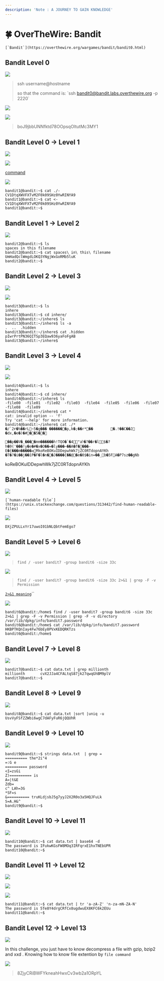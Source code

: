 ```yaml
---
description: 'Note : A JOURNEY TO GAIN KNOWLEDGE'
---
```


# 🍀 OverTheWire: Bandit

``[`Bandit`](https://overthewire.org/wargames/bandit/bandit0.html)``

## Bandit Level 0

![](<../.gitbook/assets/image (20).png>)

> ssh username@hostname
>
> so that the command is: \`ssh bandit0@bandit.labs.overthewire.org -p 2220\`

![](<../.gitbook/assets/image (28).png>)

![](<../.gitbook/assets/image (37).png>)

> boJ9jbbUNNfktd78OOpsqOltutMc3MY1

## Bandit Level 0 → Level 1

![](<../.gitbook/assets/image (42).png>)

![](<../.gitbook/assets/image (36).png>)

[command](https://unix.stackexchange.com/questions/189251/how-to-read-dash-files)

![](<../.gitbook/assets/image (34).png>)

```
bandit1@bandit:~$ cat ./-
CV1DtqXWVFXTvM2F0k09SHz0YwRINYA9
bandit1@bandit:~$ cat <-
CV1DtqXWVFXTvM2F0k09SHz0YwRINYA9
bandit1@bandit:~$
```

## Bandit Level 1 → Level 2

![](<../.gitbook/assets/image (14) (1).png>)

```
bandit2@bandit:~$ ls
spaces in this filename
bandit2@bandit:~$ cat spaces\ in\ this\ filename
UmHadQclWmgdLOKQ3YNgjWxGoRMb5luK
bandit2@bandit:~$
```

## Bandit Level 2 → Level 3

![](<../.gitbook/assets/image (39) (1) (1).png>)

![](<../.gitbook/assets/image (9) (2).png>)

```
bandit3@bandit:~$ ls
inhere
bandit3@bandit:~$ cd inhere/
bandit3@bandit:~/inhere$ ls
bandit3@bandit:~/inhere$ ls -a
.  ..  .hidden
bandit3@bandit:~/inhere$ cat .hidden
pIwrPrtPN36QITSp3EQaw936yaFoFgAB
bandit3@bandit:~/inhere$
```

## Bandit Level 3 → Level 4

![](<../.gitbook/assets/image (10).png>)

![](<../.gitbook/assets/image (25).png>)

```
bandit4@bandit:~$ ls
inhere
bandit4@bandit:~$ cd inhere/
bandit4@bandit:~/inhere$ ls
-file00  -file01  -file02  -file03  -file04  -file05  -file06  -file07  -file08  -file09
bandit4@bandit:~/inhere$ cat *
cat: invalid option -- 'f'
Try 'cat --help' for more information.
bandit4@bandit:~/inhere$ cat ./*
�/`2ғ�%��rL~5�g��� �������p,k�;��r*��        �.!��C��J     �dx,�e�)�#��5��
                                                                                   ��p��V�_���ׯ�mm������h!TQO�`�4"aל�?��r�l$�?h�9('���!y�e�#�x�O��=�ly���~��A�f����-E�{���m�����ܗMkoReBOKuIDDepwhWk7jZC0RTdopnAYKh
�T�?�i��j��îP�F�l�n��J����{��@�e�0$�in=��_b�5FA�P7sz��gNb
```

koReBOKuIDDepwhWk7jZC0RTdopnAYKh

## Bandit Level 4 → Level 5

![](<../.gitbook/assets/image (41).png>)

``[`human-readable file`](https://unix.stackexchange.com/questions/313442/find-human-readable-files)``

![](<../.gitbook/assets/image (38).png>)

`DXjZPULLxYr17uwoI01bNLQbtFemEgo7`

## Bandit Level 5 → Level 6

![](<../.gitbook/assets/image (7).png>)

> `find / -user bandit7 -group bandit6 -size 33c`

![](<../.gitbook/assets/image (40).png>)

> `find / -user bandit7 -group bandit6 -size 33c 2>&1 | grep -F -v Permission`

[`2>&1 meaning`](https://stackoverflow.com/questions/818255/in-the-shell-what-does-21-mean)``

![](<../.gitbook/assets/image (30) (1).png>)

```
bandit6@bandit:/home$ find / -user bandit7 -group bandit6 -size 33c 2>&1 | grep -F -v Permission | grep -F -v directory
/var/lib/dpkg/info/bandit7.password
bandit6@bandit:/home$ cat /var/lib/dpkg/info/bandit7.password
HKBPTKQnIay4Fw76bEy8PVxKEDQRKTzs
bandit6@bandit:/home$
```

## Bandit Level 7 → Level 8

![](<../.gitbook/assets/image (6) (2).png>)

```
bandit7@bandit:~$ cat data.txt | grep millionth
millionth       cvX2JJa4CFALtqS87jk27qwqGhBM9plV
bandit7@bandit:~$
```

## Bandit Level 8 → Level 9

![](<../.gitbook/assets/image (8) (2).png>)

```
bandit8@bandit:~$ cat data.txt |sort |uniq -u
UsvVyFSfZZWbi6wgC7dAFyFuR6jQQUhR
```

## Bandit Level 9 → Level 10

![](<../.gitbook/assets/image (27).png>)

```
bandit9@bandit:~$ strings data.txt  | grep =
========== the*2i"4
=:G e
========== password
<I=zsGi
Z)========== is
A=|t&E
Zdb=
c^ LAh=3G
*SF=s
&========== truKLdjsbJ5g7yyJ2X2R0o3a5HQJFuLk
S=A.H&^
bandit9@bandit:~$
```

## Bandit Level 10 → Level 11

![](<../.gitbook/assets/image (24) (2).png>)

```
bandit10@bandit:~$ cat data.txt | base64 -d
The password is IFukwKGsFW8MOq3IRFqrxE1hxTNEbUPR
bandit10@bandit:~$
```

## Bandit Level 11 → Level 12

![](<../.gitbook/assets/image (26).png>)

![](<../.gitbook/assets/image (21).png>)

![](<../.gitbook/assets/image (22).png>)

```
bandit11@bandit:~$ cat data.txt | tr 'a-zA-Z' 'n-za-mN-ZA-N'
The password is 5Te8Y4drgCRfCx8ugdwuEX8KFC6k2EUu
bandit11@bandit:~$
```

## Bandit Level 12 → Level 13

![](<../.gitbook/assets/image (5) (1).png>)

In this challenge, you just have to know decompress a file with gzip, bzip2 and xxd . Knowing how to know file extention by `file command`

![](<../.gitbook/assets/image (29).png>)

> 8ZjyCRiBWFYkneahHwxCv3wb2a1ORpYL

